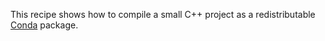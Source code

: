 This recipe shows how to compile a small C++ project as a redistributable [Conda](https://conda.io) package.

